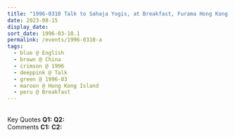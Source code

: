 ```yaml
---
title: "1996-0310 Talk to Sahaja Yogis, at Breakfast, Furama Hong Kong Hotel, 37 Dundas St, Mong Kok, Hong Kong, China"
date: 2023-08-15
display_date: 
sort_date: 1996-03-10.1
permalink: /events/1996-0310-a
tags:
  - blue @ English
  - brown @ China
  - crimson @ 1996
  - deeppink @ Talk
  - green @ 1996-03
  - maroon @ Hong Kong Island
  - peru @ Breakfast
---
```


<br>

<wave-list>
  <list-title color="DarkSeaGreen" width="55">Key Quotes</list-title>
  <list-item color="BlanchedAlmond" width="280"><b>Q1:</b> <i></i></list-item>
  <list-item color="Lavender" width="280"><b>Q2:</b> <i></i></list-item>
</wave-list>

<br>

<wave-list>
  <list-title color="DarkSeaGreen" width="55">Comments</list-title>
  <list-item color="BlanchedAlmond" width="280"><b>C1:</b> <i></i></list-item>
  <list-item color="Lavender" width="280"><b>C2:</b> <i></i></list-item>
</wave-list>